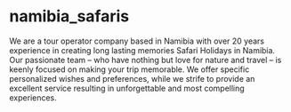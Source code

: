 # namibia_safaris
We are a tour operator company based in Namibia with over 20 years experience in creating long lasting memories Safari Holidays in Namibia. Our passionate team – who have nothing but love for nature and travel – is keenly focused on making your trip memorable. We offer specific personalized wishes and preferences, while we strife to provide an excellent service resulting in unforgettable and most compelling experiences.
